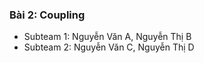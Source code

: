 ### Bài 2: Coupling
- Subteam 1: Nguyễn Văn A, Nguyễn Thị B
- Subteam 2: Nguyễn Văn C, Nguyễn Thị D






